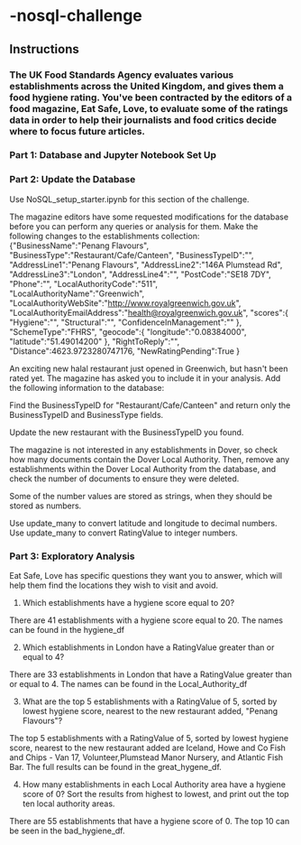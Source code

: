 # -nosql-challenge
## Instructions
### The UK Food Standards Agency evaluates various establishments across the United Kingdom, and gives them a food hygiene rating. You've been contracted by the editors of a food magazine, Eat Safe, Love, to evaluate some of the ratings data in order to help their journalists and food critics decide where to focus future articles.
### Part 1: Database and Jupyter Notebook Set Up

### Part 2: Update the Database
Use NoSQL_setup_starter.ipynb for this section of the challenge.

The magazine editors have some requested modifications for the database before you can perform any queries or analysis for them. Make the following changes to the establishments collection:
{"BusinessName":"Penang Flavours",
    "BusinessType":"Restaurant/Cafe/Canteen",
    "BusinessTypeID":"",
    "AddressLine1":"Penang Flavours",
    "AddressLine2":"146A Plumstead Rd",
    "AddressLine3":"London",
    "AddressLine4":"",
    "PostCode":"SE18 7DY",
    "Phone":"",
    "LocalAuthorityCode":"511",
    "LocalAuthorityName":"Greenwich",
    "LocalAuthorityWebSite":"http://www.royalgreenwich.gov.uk",
    "LocalAuthorityEmailAddress":"health@royalgreenwich.gov.uk",
    "scores":{
        "Hygiene":"",
        "Structural":"",
        "ConfidenceInManagement":""
    },
    "SchemeType":"FHRS",
    "geocode":{
        "longitude":"0.08384000",
        "latitude":"51.49014200"
    },
    "RightToReply":"",
    "Distance":4623.9723280747176,
    "NewRatingPending":True
}

An exciting new halal restaurant just opened in Greenwich, but hasn't been rated yet. The magazine has asked you to include it in your analysis. Add the following information to the database:

Find the BusinessTypeID for "Restaurant/Cafe/Canteen" and return only the BusinessTypeID and BusinessType fields.

Update the new restaurant with the BusinessTypeID you found.

The magazine is not interested in any establishments in Dover, so check how many documents contain the Dover Local Authority. Then, remove any establishments within the Dover Local Authority from the database, and check the number of documents to ensure they were deleted.

Some of the number values are stored as strings, when they should be stored as numbers.

Use update_many to convert latitude and longitude to decimal numbers.
Use update_many to convert RatingValue to integer numbers.

### Part 3: Exploratory Analysis
Eat Safe, Love has specific questions they want you to answer, which will help them find the locations they wish to visit and avoid.

1) Which establishments have a hygiene score equal to 20?

There are 41 establishments with a hygiene score equal to 20. The names can be found in the hygiene_df

2) Which establishments in London have a RatingValue greater than or equal to 4?

There are 33 establishments in London that have a RatingValue greater than or equal to 4. The names can be found in the Local_Authority_df

3) What are the top 5 establishments with a RatingValue of 5, sorted by lowest hygiene score, nearest to the new restaurant added, "Penang Flavours"?

The top 5 establishments with a RatingValue of 5, sorted by lowest hygiene score, nearest to the new restaurant added are Iceland, Howe and Co Fish and Chips - Van 17, Volunteer,Plumstead Manor Nursery, and Atlantic Fish Bar. The full results can be found in the great_hygene_df.

4) How many establishments in each Local Authority area have a hygiene score of 0? Sort the results from highest to lowest, and print out the top ten local authority areas.

There are 55 establishments that have a hygiene score of 0. The top 10 can be seen in the bad_hygiene_df.
